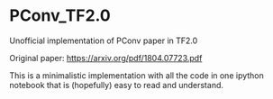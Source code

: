 # PConv_TF2.0
Unofficial implementation of PConv paper in TF2.0

Original paper: https://arxiv.org/pdf/1804.07723.pdf

This is a minimalistic implementation with all the code in one ipython notebook
that is (hopefully) easy to read and understand.
